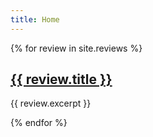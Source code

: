 ```yaml
---
title: Home
---
```

{% for review in site.reviews %}
  <h2><a href="{{review.url}}">{{ review.title }}</a></h2>
  <p>{{ review.excerpt }}</p>
{% endfor %}
